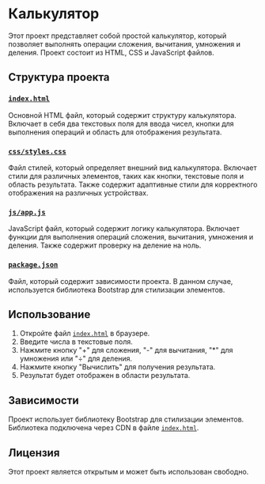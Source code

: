 # Калькулятор

Этот проект представляет собой простой калькулятор, который позволяет выполнять операции сложения, вычитания, умножения и деления. Проект состоит из HTML, CSS и JavaScript файлов.

## Структура проекта


### [`index.html`](index.html)

Основной HTML файл, который содержит структуру калькулятора. Включает в себя два текстовых поля для ввода чисел, кнопки для выполнения операций и область для отображения результата.

### [`css/styles.css`](css/styles.css)

Файл стилей, который определяет внешний вид калькулятора. Включает стили для различных элементов, таких как кнопки, текстовые поля и область результата. Также содержит адаптивные стили для корректного отображения на различных устройствах.

### [`js/app.js`](js/app.js)

JavaScript файл, который содержит логику калькулятора. Включает функции для выполнения операций сложения, вычитания, умножения и деления. Также содержит проверку на деление на ноль.

### [`package.json`](package.json)

Файл, который содержит зависимости проекта. В данном случае, используется библиотека Bootstrap для стилизации элементов.

## Использование

1. Откройте файл [`index.html`](index.html) в браузере.
2. Введите числа в текстовые поля.
3. Нажмите кнопку "+" для сложения, "-" для вычитания, "*" для умножения или "÷" для деления.
4. Нажмите кнопку "Вычислить" для получения результата.
5. Результат будет отображен в области результата.

## Зависимости

Проект использует библиотеку Bootstrap для стилизации элементов. Библиотека подключена через CDN в файле [`index.html`](index.html).

## Лицензия

Этот проект является открытым и может быть использован свободно.